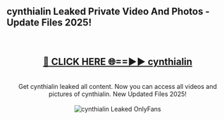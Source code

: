 <h2>cynthialin Leaked Private Video And Photos - Update Files 2025!</h2>
<br>
<div align="center">
<h2><a href="https://top-ai-tools.click/QrbHav" rel="nofollow">🔴 CLICK HERE 🌐==►► cynthialin</a></h2>
<br>
Get cynthialin leaked all content. Now you can access all videos and pictures of cynthialin. New Updated Files 2025!
<br>
<br>
<a href="https://top-ai-tools.click/QrbHav" rel="nofollow" data-target="animated-image.originalLink"><img src="https://i.ibb.co.com/WyWwxjT/player-gif2.gif" alt="cynthialin Leaked  OnlyFans" style="max-width: 100%; display: inline-block;" data-target="animated-image.originalImage"></a>
</div>
<br>